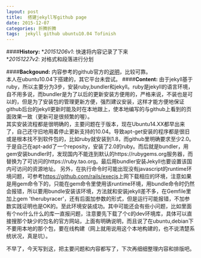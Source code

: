 ```yaml
---
layout: post
title:  搭建jekyll写github page
date: 2015-12-07
categories: 折腾折腾 
tags:  jekyll github ubuntu10.04 Tofinish
---
```

####<strong>History:</strong>
*<em>20151206v1</em>: 快速将内容记录了下来</br>
*<em>20151227v2</em>: 对格式和段落进行分划

####<strong>Backgound:</strong>
内容参考的github官方的[说明](https://help.github.com/articles/using-jekyll-with-pages/)，比较可靠。</br> 
本人在ubuntu10.04下搭建的，其它平台未尝试。
####<strong>Content:</strong>
由于jekyll基于ruby，所以主要分为3步，安装ruby,bundler和jekyll。ruby是jekyll的语言环境，自不用多说，而bundler是为了以后的更新安装方便用的，严格来说，不装也是可以的，但是为了安装包的管理更新方便，强烈建议安装，这样才能方便地保证github后台的jekyll更新时能及时在本地跟上，使本地编写的与github上看到的页面效果一致（更新可是很频繁的喔）。</br>
其实安装流程都是很明确的，主要问题在于版本，现在Ubuntu14.XX都早出来了，自己还守旧地用着停止更新支持的10.04。导致apt-get安装的程序都是很旧或是根本找不到软件包的，比如ruby就安装到1.8，而github里明确要求至少2.0。于是自己在apt-add了一个reposity，安装了2.0的ruby。而后就是bundler，用gem安装bundler时，发现国内不能连到默认的https://rubygems.org服务器，而替换为了可访问的https://ruby.tao.org。最后用bundler安装Jekyll也要设置该国内可访问的资源地址。
另外，在执行命令时可能出现没有javascript的runtime环境问题，可参考<https://github.com/rails/execjs>上网下载相应的环境，注意如果是用gem命令下的，只能在gem命令里使用该runtime环境，用bundle命令时仍然会报错，所以要用bundle安装该环境，方法就和安装jekyll差不多，在Gemfile里加上gem 'therubyracer'，还有后面加参数的形式，但是运行可能报错，不加参数实践证明也是OK的。至此环境安装成功。其中可能还会有些小问题，比如里面有个no什么什么的库一直报问题，注意要先下载了个c的dev环境库，具体可以直接搜那个缺少的包名的官方网站，上面有明确说明，而且说了在ubuntu,debian下不要用本地的那个包，要在线构建（网上就用说用这个本地构建的，也不说清楚系统状况，真是坑）。

不早了，今天写到这，把主要问题和内容都写了，下次再细细整理内容和排版吧。
